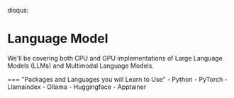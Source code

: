 disqus:

# Language Model

We'll be covering both CPU and GPU implementations of Large Language Models (LLMs) and Multimodal Language Models.

=== "Packages and Languages you will Learn to Use"
    - Python
    - PyTorch
    - Llamaindex
    - Ollama
    - Huggingface
    - Apptainer
